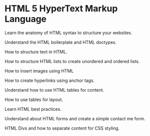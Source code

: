 # HTML 5  HyperText Markup Language

Learn the anatomy of HTML syntax to structure your websites. 

Understand the HTML boilerplate and HTML doctypes. 

How to structure text in HTML. 

How to structure HTML lists to create unordered and ordered lists. 

How to insert images using HTML 

How to create hyperlinks using anchor tags. 

Understand how to use HTML tables for content. 

How to use tables for layout. 

Learn HTML best practices.

Understand about HTML forms and create a simple contact me form. 

HTML Divs and how to separate content for CSS styling. 

